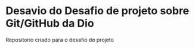 # Desavio do Desafio de projeto sobre Git/GitHub da Dio
Repositorio criado para o desafio de projeto
 
